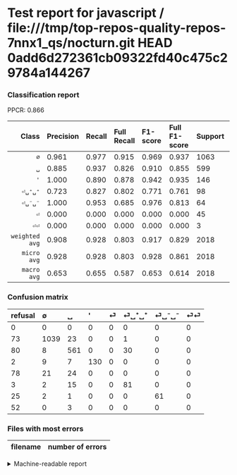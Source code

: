 # Test report for javascript / file:///tmp/top-repos-quality-repos-7nnx1_qs/nocturn.git HEAD 0add6d272361cb09322fd40c475c29784a144267

### Classification report

PPCR: 0.866

| Class | Precision | Recall | Full Recall | F1-score | Full F1-score | Support | Full Support | PPCR |
|------:|:----------|:-------|:------------|:---------|:---------|:--------|:-------------|:-----|
| `∅` | 0.961| 0.977| 0.915| 0.969| 0.937| 1063| 1136| 0.936 |
| `␣` | 0.885| 0.937| 0.826| 0.910| 0.855| 599| 679| 0.882 |
| `'` | 1.000| 0.890| 0.878| 0.942| 0.935| 146| 148| 0.986 |
| `⏎␣⁺␣⁺` | 0.723| 0.827| 0.802| 0.771| 0.761| 98| 101| 0.970 |
| `⏎␣⁻␣⁻` | 1.000| 0.953| 0.685| 0.976| 0.813| 64| 89| 0.719 |
| `⏎` | 0.000| 0.000| 0.000| 0.000| 0.000| 45| 123| 0.366 |
| `⏎⏎` | 0.000| 0.000| 0.000| 0.000| 0.000| 3| 55| 0.055 |
| `weighted avg` | 0.908| 0.928| 0.803| 0.917| 0.829| 2018| 2331| 0.866 |
| `micro avg` | 0.928| 0.928| 0.803| 0.928| 0.861| 2018| 2331| 0.866 |
| `macro avg` | 0.653| 0.655| 0.587| 0.653| 0.614| 2018| 2331| 0.866 |

### Confusion matrix

|refusal|  ∅| ␣| '| ⏎| ⏎␣⁺␣⁺| ⏎␣⁻␣⁻| ⏎⏎| 
|:---|:---|:---|:---|:---|:---|:---|:---|
|0 |0 |0 |0 |0 |0 |0 |0 |
|73 |1039 |23 |0 |0 |1 |0 |0 |
|80 |8 |561 |0 |0 |30 |0 |0 |
|2 |9 |7 |130 |0 |0 |0 |0 |
|78 |21 |24 |0 |0 |0 |0 |0 |
|3 |2 |15 |0 |0 |81 |0 |0 |
|25 |2 |1 |0 |0 |0 |61 |0 |
|52 |0 |3 |0 |0 |0 |0 |0 |

### Files with most errors

| filename | number of errors|
|:----:|:-----|

<details>
    <summary>Machine-readable report</summary>
```json
{
  "cl_report": {"\u0027": {"f1-score": 0.9420289855072463, "precision": 1.0, "recall": 0.8904109589041096, "support": 146}, "macro avg": {"f1-score": 0.6526642348494318, "precision": 0.6527456308442537, "recall": 0.654864270786325, "support": 2018}, "micro avg": {"f1-score": 0.9276511397423192, "precision": 0.9276511397423192, "recall": 0.9276511397423192, "support": 2018}, "weighted avg": {"f1-score": 0.9172213626925758, "precision": 0.9081289994577267, "recall": 0.9276511397423192, "support": 2018}, "\u2205": {"f1-score": 0.9692164179104478, "precision": 0.9611470860314524, "recall": 0.9774223894637818, "support": 1063}, "\u23ce": {"f1-score": 0.0, "precision": 0.0, "recall": 0.0, "support": 45}, "\u23ce\u23ce": {"f1-score": 0.0, "precision": 0.0, "recall": 0.0, "support": 3}, "\u23ce\u2423\u207a\u2423\u207a": {"f1-score": 0.7714285714285715, "precision": 0.7232142857142857, "recall": 0.826530612244898, "support": 98}, "\u23ce\u2423\u207b\u2423\u207b": {"f1-score": 0.976, "precision": 1.0, "recall": 0.953125, "support": 64}, "\u2423": {"f1-score": 0.9099756690997567, "precision": 0.8848580441640379, "recall": 0.9365609348914858, "support": 599}},
  "cl_report_full": {"\u0027": {"f1-score": 0.935251798561151, "precision": 1.0, "recall": 0.8783783783783784, "support": 148}, "macro avg": {"f1-score": 0.6144261114909966, "precision": 0.6527456308442537, "recall": 0.5866542189961137, "support": 2331}, "micro avg": {"f1-score": 0.8608875603587031, "precision": 0.9276511397423192, "recall": 0.803088803088803, "support": 2331}, "weighted avg": {"f1-score": 0.8290963614776085, "precision": 0.8591704609936741, "recall": 0.803088803088803, "support": 2331}, "\u2205": {"f1-score": 0.9373026612539468, "precision": 0.9611470860314524, "recall": 0.914612676056338, "support": 1136}, "\u23ce": {"f1-score": 0.0, "precision": 0.0, "recall": 0.0, "support": 123}, "\u23ce\u23ce": {"f1-score": 0.0, "precision": 0.0, "recall": 0.0, "support": 55}, "\u23ce\u2423\u207a\u2423\u207a": {"f1-score": 0.7605633802816901, "precision": 0.7232142857142857, "recall": 0.801980198019802, "support": 101}, "\u23ce\u2423\u207b\u2423\u207b": {"f1-score": 0.8133333333333332, "precision": 1.0, "recall": 0.6853932584269663, "support": 89}, "\u2423": {"f1-score": 0.8545316070068545, "precision": 0.8848580441640379, "recall": 0.8262150220913107, "support": 679}},
  "ppcr": 0.8657228657228657
}
```
</details>
